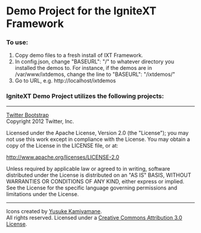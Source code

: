 Demo Project for the IgniteXT Framework
=======================================

### To use:

1. Copy demo files to a fresh install of IXT Framework.  
2. In config.json, change "BASEURL": "/" to whatever directory you installed the demos to.  For instance, if the demos are in /var/www/ixtdemos, change the line to "BASEURL": "/ixtdemos/"  
3. Go to URL, e.g. http://localhost/ixtdemos

### IgniteXT Demo Project utilizes the following projects:

---

<a href="http://twitter.github.com/bootstrap">Twitter Bootstrap</a>  
Copyright 2012 Twitter, Inc.

Licensed under the Apache License, Version 2.0 (the "License"); you may not use this work except in compliance with the License. You may obtain a copy of the License in the LICENSE file, or at:

<a href="http://www.apache.org/licenses/LICENSE-2.0">http://www.apache.org/licenses/LICENSE-2.0</a>

Unless required by applicable law or agreed to in writing, software distributed under the License is distributed on an "AS IS" BASIS, WITHOUT WARRANTIES OR CONDITIONS OF ANY KIND, either express or implied. See the License for the specific language governing permissions and limitations under the License.

---

Icons created by <a href="http://p.yusukekamiyamane.com">Yusuke Kamiyamane</a>.  
All rights reserved. Licensed under a <a href="http://creativecommons.org/licenses/by/3.0/">Creative Commons Attribution 3.0 License</a>.


